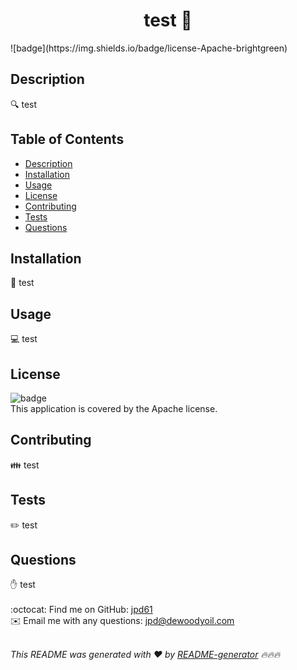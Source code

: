 
<h1 align="center">test 👋</h1>
![badge](https://img.shields.io/badge/license-Apache-brightgreen)<br />

## Description
🔍 test

## Table of Contents
- [Description](#description)
- [Installation](#installation)
- [Usage](#usage)
- [License](#license)
- [Contributing](#contributing)
- [Tests](#tests)
- [Questions](#questions)

## Installation
💾 test

## Usage
💻 test

## License
![badge](https://img.shields.io/badge/license-Apache-brightgreen)
<br />
This application is covered by the Apache license. 

## Contributing
👪 test

## Tests
✏️ test

## Questions
✋ test<br />
<br />
:octocat: Find me on GitHub: [jpd61](https://github.com/jpd61)
<br />
✉️ Email me with any questions: jpd@dewoodyoil.com<br /><br />

_This README was generated with ❤️ by [README-generator](https://github.com/jpd61/README-generator) 🔥🔥🔥_
    